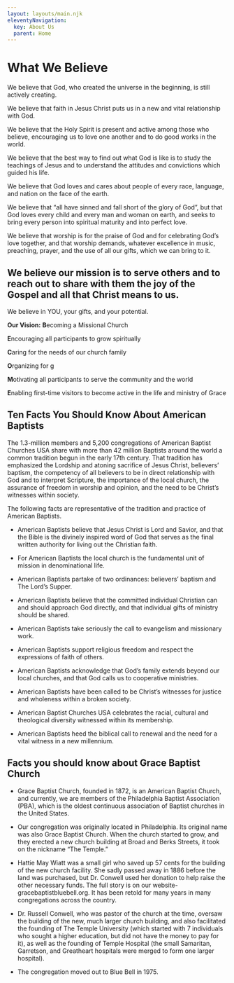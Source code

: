 ```yaml
---
layout: layouts/main.njk
eleventyNavigation:
  key: About Us
  parent: Home
---
```


# What We Believe

We believe that God, who created the universe in the beginning, is still actively creating.

We believe that faith in Jesus Christ puts us in a new and vital relationship with God.

We believe that the Holy Spirit is present and active among those who believe, encouraging us to love one another and to do good works in the world.

We believe that the best way to find out what God is like is to study the teachings of Jesus and to understand the attitudes and convictions which guided his life.

We believe that God loves and cares about people of every race, language, and nation on the face of the earth.

We believe that “all have sinned and fall short of the glory of God”, but that God loves every child and every man and woman on earth, and seeks to bring every person into spiritual maturity and into perfect love.

We believe that worship is for the praise of God and for celebrating God’s love together, and that worship demands, whatever excellence in music, preaching, prayer, and the use of all our gifts, which we can bring to it.

## We believe our mission is to serve others and to reach out to share with them the joy of the Gospel and all that Christ means to us.

We believe in YOU, your gifts, and your potential.

**Our Vision:**
**B**ecoming a Missional Church

**E**ncouraging all participants to grow spiritually

**C**aring for the needs of our church family

**O**rganizing for g

**M**otivating all participants to serve the community and the world

**E**nabling first-time visitors to become active in the life and ministry of Grace

## Ten Facts You Should Know About American Baptists

The 1.3-million members and 5,200 congregations of American Baptist Churches USA share with more than 42 million Baptists around the world a common tradition begun in the early 17th century. That tradition has emphasized the Lordship and atoning sacrifice of Jesus Christ, believers’ baptism, the competency of all believers to be in direct relationship with God and to interpret Scripture, the importance of the local church, the assurance of freedom in worship and opinion, and the need to be Christ’s witnesses within society.

The following facts are representative of the tradition and practice of American Baptists.

- American Baptists believe that Jesus Christ is Lord and Savior, and that the Bible is the divinely inspired word of God that serves as the final written authority for living out the Christian faith.

- For American Baptists the local church is the fundamental unit of mission in denominational life.

- American Baptists partake of two ordinances: believers’ baptism and The Lord’s Supper.

- American Baptists believe that the committed individual Christian can and should approach God directly, and that individual gifts of ministry should be shared.

- American Baptists take seriously the call to evangelism and missionary work.

- American Baptists support religious freedom and respect the expressions of faith of others.

- American Baptists acknowledge that God’s family extends beyond our local churches, and that God calls us to cooperative ministries.

- American Baptists have been called to be Christ’s witnesses for justice and wholeness within a broken society.

- American Baptist Churches USA celebrates the racial, cultural and theological diversity witnessed within its membership.

- American Baptists heed the biblical call to renewal and the need for a vital witness in a new millennium.

## Facts you should know about Grace Baptist Church

- Grace Baptist Church, founded in 1872, is an American Baptist Church, and currently, we are members of the Philadelphia Baptist Association (PBA), which is the oldest continuous association of Baptist churches in the United States.

- Our congregation was originally located in Philadelphia. Its original name was also Grace Baptist Church. When the church started to grow, and they erected a new church building at Broad and Berks Streets, it took on the nickname “The Temple.”

- Hattie May Wiatt was a small girl who saved up 57 cents for the building of the new church facility. She sadly passed away in 1886 before the land was purchased, but Dr. Conwell used her donation to help raise the other necessary funds. The full story is on our website- gracebaptistbluebell.org. It has been retold for many years in many congregations across the country.

- Dr. Russell Conwell, who was pastor of the church at the time, oversaw the building of the new, much larger church building, and also facilitated the founding of The Temple University (which started with 7 individuals who sought a higher education, but did not have the money to pay for it), as well as the founding of Temple Hospital (the small Samaritan, Garretson, and Greatheart hospitals were merged to form one larger hospital).

- The congregation moved out to Blue Bell in 1975.
